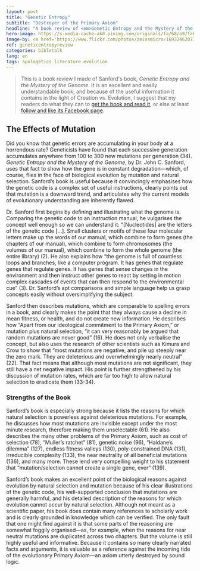 ```yaml
---
layout: post
title: "Genetic Entropy"
subtitle: "Destroyer of the Primary Axiom"
headline: "A book review of <em>Genetic Entropy and the Mystery of the Genome</em>."
hero-image: https://s-media-cache-ak0.pinimg.com/originals/fa/68/a9/fa68a99439e9c78d2dcd42f045b9cd29.jpg
image-by: <a href='https://www.flickr.com/photos/zeissmicro/16932462073/in/photolist-rNgi4g-fFoBDX-ef4Gnt-ef4GCK-3eFitv-6WQR1J-cDHkTE-4zdnc6-3e6Y8-efaqBY-5GFZAV-efar1A-8HA9tz-ef4GyT-8zVrJk-aDbA7x-fkUcBu-efaqk5-nEVHuA-ef4G4r-bEQNbh-n8Mi3k-81Sxiv-efarbQ-rNgV42-9kKbsz-ef4GrR-efaqAy-efar37-4G6faC-efaqEs-nGJAjH-ef4GBK-2FvFdF-5axDWc-dKFyrw-efaqy1-defPgj-ef4GAt-9K8R7v-bUWthV-n8M7eD-9MtjPy-qiuZ3Q-dWWubW-4i79kW-dgTFLY-aniMA3-dxsFaq-fkP7Nw' target='_new'>Flagellate and bacteria in phase contrast</a> by <a href='https://www.flickr.com/photos/zeissmicro/' target='_new' >ZEISS Microscopy</a> under <a href='https://creativecommons.org/licenses/by-nc-nd/2.0/' target='_new'>Attribution-NonCommercial-NoDerivs 2.0 Generic</a>
ref: geneticentropyreview
categories: bibletalk
lang: en
tags: apologetics literature evolution
---
```

<blockquote>This is a book review I made of Sanford's book, <em>Genetic Entropy and the Mystery of the Genome</em>. It is an excellent and easily understandable book, and because of the useful information it contains in the light of Creation vs. Evolution, I suggest that my readers do what they can to <a href="http://www.amazon.com/gp/product/0981631606/ref=pd_lpo_k2_dp_sr_1?pf_rd_p=486539851&amp;pf_rd_s=lpo-top-stripe-1&amp;pf_rd_t=201&amp;pf_rd_i=1599190028&amp;pf_rd_m=ATVPDKIKX0DER&amp;pf_rd_r=0RX8YY5G7E7HWJ9DRMRZ" target="_new">get the book and read it</a>, or else at least <a href="https://www.facebook.com/pages/Genetic-Entropy-The-Mystery-of-the-Genome/149340581779647" target="_new">follow and like its Facebook page</a>.</blockquote>

<h2>The Effects of Mutation</h2>
Did you know that genetic errors are accumulating in your body at a horrendous rate? Geneticists have found that each successive generation accumulates anywhere from 100 to 300 new mutations per generation (34). <em>Genetic Entropy and the Mystery of the Genome</em>, by Dr. John C. Sanford, uses that fact to show how the gene is in constant degradation—which, of course, flies in the face of biological evolution by mutation and natural selection. Sanford’s book is useful because it convincingly emphasises how the genetic code is a complex set of useful instructions, clearly points out that mutation is a downward trend, and articulates why the current models of evolutionary understanding are inherently flawed.<!--more-->

Dr. Sanford first begins by defining and illustrating what the genome is. Comparing the genetic code to an instruction manual, he vulgarises the concept well enough so we can understand it: “[Nucleotides] are the letters of the genetic code […]. Small clusters or motifs of these four molecular letters make up the words of our manual, which combine to form genes (the chapters of our manual), which combine to form chromosomes (the volumes of our manual), which combine to form the whole genome (the entire library) (2). He also explains how “the genome is full of countless loops and branches, like a computer program. It has genes that regulate genes that regulate genes. It has genes that sense changes in the environment and then instruct other genes to react by setting in motion complex cascades of events that can then respond to the environmental cue” (3). Dr. Sanford’s apt comparisons and simple language help us grasp concepts easily without oversimplifying the subject.

Sanford then describes mutations, which are comparable to spelling errors in a book, and clearly makes the point that they always cause a decline in mean fitness, or health, and do not create new information. He describes how “Apart from our ideological commitment to the Primary Axiom,” or mutation plus natural selection, “it can very reasonably be argued that random mutations are never good” (16). He does not only verbalise the concept, but also uses the research of other scientists such as Kimura and Crow to show that “most mutations are negative, and pile up steeply near the zero mark. They are deleterious and overwhelmingly nearly neutral” (22). That fact means that although most mutations are not significant, they still have a net negative impact. His point is further strengthened by his discussion of mutation rates, which are far too high to allow natural selection to eradicate them (33-34).
<h3>Strengths of the Book</h3>
Sanford’s book is especially strong because it lists the reasons for which natural selection is powerless against deleterious mutations. For example, he discusses how most mutations are invisible except under the most minute research, therefore making them unselectable (61). He also describes the many other problems of the Primary Axiom, such as cost of selection (78), “Muller’s ratchet” (81), genetic noise (96), “Haldane’s dilemma” (127), endless fitness valleys (130), poly-constrained DNA (131), irreducible complexity (133), the near neutrality of all beneficial mutations (136), and many more.  These lend very compelling weight to his statement that “mutation/selection cannot create a single gene, ever” (139).

Sanford’s book makes an excellent point of the biological reasons against evolution by natural selection and mutation because of his clear illustrations of the genetic code, his well-supported conclusion that mutations are generally harmful, and his detailed description of the reasons for which evolution cannot occur by natural selection. Although not meant as a scientific paper, his book does contain many references to scholarly work and is clearly grounded in knowledge which can be verified. The only fault that one might find against it is that some parts of the reasoning are somewhat foggily organised—as, for example, when the reasons for near neutral mutations are duplicated across two chapters. But the volume is still highly useful and informative. Because it contains so many clearly narrated facts and arguments, it is valuable as a reference against the incoming tide of the evolutionary Primary Axiom—an axiom utterly destroyed by sound logic.